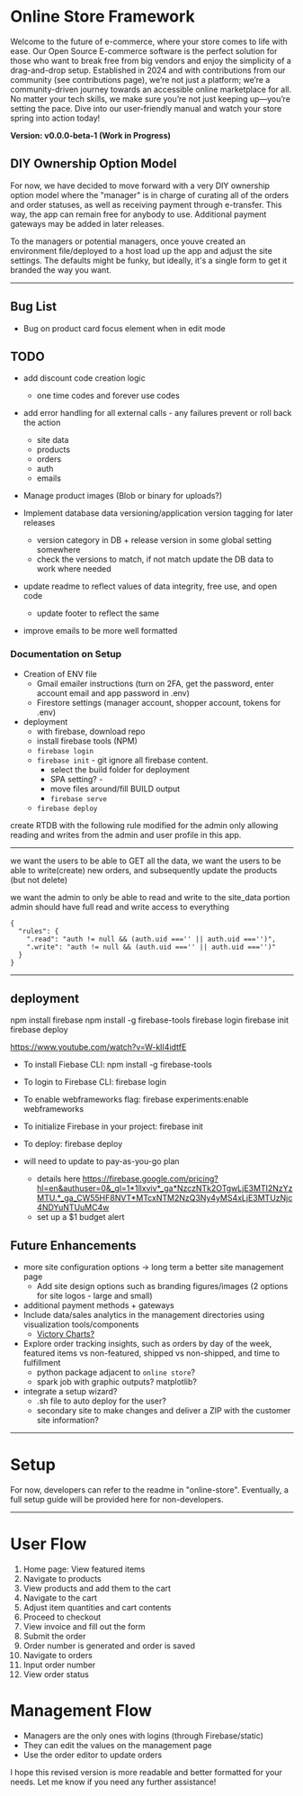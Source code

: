 # Online Store Framework

Welcome to the future of e-commerce, where your store comes to life with ease. Our Open Source E-commerce software is the perfect solution for those who want to break free from big vendors and enjoy the simplicity of a drag-and-drop setup. Established in 2024 and with contributions from our community (see contributions page), we’re not just a platform; we’re a community-driven journey towards an accessible online marketplace for all. No matter your tech skills, we make sure you’re not just keeping up—you’re setting the pace. Dive into our user-friendly manual and watch your store spring into action today!

**Version: v0.0.0-beta-1 (Work in Progress)**

## DIY Ownership Option Model

For now, we have decided to move forward with a very DIY ownership option model where the "manager" is in charge of curating all of the orders and order statuses, as well as receiving payment through e-transfer. This way, the app can remain free for anybody to use. Additional payment gateways may be added in later releases.

To the managers or potential managers, once youve created an environment file/deployed to a host load up the app and adjust the site settings. The defaults might be funky, but ideally, it's a single form to get it branded the way you want.

---

## Bug List

- Bug on product card focus element when in edit mode

## TODO

- add discount code creation logic
  - one time codes and forever use codes
- add error handling for all external calls - any failures prevent or roll back the action
  - site data
  - products
  - orders
  - auth
  - emails
- Manage product images (Blob or binary for uploads?)
- Implement database data versioning/application version tagging for later releases
  - version category in DB + release version in some global setting somewhere
  - check the versions to match, if not match update the DB data to work where needed
- update readme to reflect values of data integrity, free use, and open code
  - update footer to reflect the same

- improve emails to be more well formatted

### Documentation on Setup

- Creation of ENV file
  - Gmail emailer instructions (turn on 2FA, get the password, enter account email and app password in .env)
  - Firestore settings (manager account, shopper account, tokens for .env)
- deployment
  - with firebase, download repo
  - install firebase tools (NPM)
  - `firebase login`
  - `firebase init` - git ignore all firebase content.
    - select the build folder for deployment
    - SPA setting? -
    - move files around/fill BUILD output
    - `firebase serve`
  - `firebase deploy`

create RTDB with the following rule modified for the admin
only allowing reading and writes from the admin and user profile in this app.

---

we want the users to be able to GET all the data,
we want the users to be able to write(create) new orders, and subsequently update the products (but not delete)

we want the admin to only be able to read and write to the site_data portion
admin should have full read and write access to everything

```
{
  "rules": {
    ".read": "auth != null && (auth.uid ==='' || auth.uid ==='')",
    ".write": "auth != null && (auth.uid ==='' || auth.uid ==='')" 
  }
}
```

---

## deployment

npm install firebase
npm install -g firebase-tools
firebase login
firebase init
firebase deploy

<https://www.youtube.com/watch?v=W-kII4idtfE>

- To install Fiebase CLI: npm install -g firebase-tools
- To login to Firebase CLI: firebase login
- To enable webframeworks flag: firebase experiments:enable webframeworks
- To initialize Firebase in your project: firebase init
- To deploy: firebase deploy

- will need to update to pay-as-you-go plan
  - details here <https://firebase.google.com/pricing?hl=en&authuser=0&_gl=1*1llxviv*_ga*NzczNTk2OTgwLjE3MTI2NzYzMTU.*_ga_CW55HF8NVT*MTcxNTM2NzQ3Ny4yMS4xLjE3MTUzNjc4NDYuNTUuMC4w>
  - set up a $1 budget alert

## Future Enhancements

- more site configuration options -> long term a better site management page
  - Add site design options such as branding figures/images (2 options for site logos - large and small)
- additional payment methods + gateways
- Include data/sales analytics in the management directories using visualization tools/components
  - [Victory Charts?](https://www.npmjs.com/package/victory)
- Explore order tracking insights, such as orders by day of the week, featured items vs non-featured, shipped vs non-shipped, and time to fulfillment
  - python package adjacent to `online store`?
  - spark job with graphic outputs? matplotlib?
- integrate a setup wizard?
  - .sh file to auto deploy for the user?
  - secondary site to make changes and deliver a ZIP with the customer site information?

---

# Setup

For now, developers can refer to the readme in "online-store". Eventually, a full setup guide will be provided here for non-developers.

---

# User Flow

1. Home page: View featured items
2. Navigate to products
3. View products and add them to the cart
4. Navigate to the cart
5. Adjust item quantities and cart contents
6. Proceed to checkout
7. View invoice and fill out the form
8. Submit the order
9. Order number is generated and order is saved
10. Navigate to orders
11. Input order number
12. View order status

# Management Flow

- Managers are the only ones with logins (through Firebase/static)
- They can edit the values on the management page
- Use the order editor to update orders

I hope this revised version is more readable and better formatted for your needs. Let me know if you need any further assistance!
